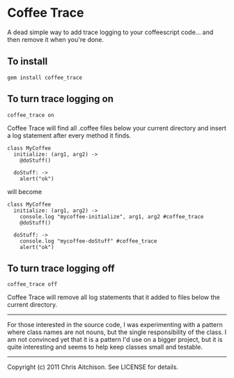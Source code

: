 Coffee Trace
============

A dead simple way to add trace logging to your coffeescript code... and then remove it when you're done.

To install
----------    
    
    gem install coffee_trace
     
To turn trace logging on
----------------------------------
    coffee_trace on

Coffee Trace will find all .coffee files below your current directory and insert a log statement after every method it finds.
     
    class MyCoffee   
      initialize: (arg1, arg2) ->
        @doStuff()
       
      doStuff: ->
        alert("ok")

will become

    class MyCoffee   
      initialize: (arg1, arg2) ->
        console.log "mycoffee-initialize", arg1, arg2 #coffee_trace
        @doStuff()
       
      doStuff: ->
        console.log "mycoffee-doStuff" #coffee_trace
        alert("ok")

To turn trace logging off
----------------------------------       
    coffee_trace off

Coffee Trace will remove all log statements that it added to files below the current directory.

***

For those interested in the source code, I was experimenting with a pattern where class names are not nouns, but the single responsibility of the class. I am not convinced yet that it is a pattern I'd use on a bigger project, but it is quite interesting and seems to help keep classes small and testable.

***

Copyright (c) 2011 Chris Aitchison. See LICENSE for details.
    

